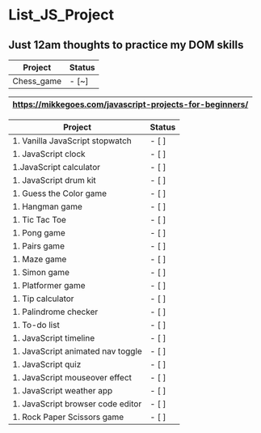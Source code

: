 # List_JS_Project
## Just 12am thoughts to practice my DOM skills

|Project | Status |
| ----------- | ----------- |
| Chess_game | - [~] |

| https://mikkegoes.com/javascript-projects-for-beginners/ |
| --------------------- |

|Project | Status |
| ----------- | ----------- |
| 1. Vanilla JavaScript stopwatch | - [ ] |
| 1. JavaScript clock | - [ ] |
| 1.JavaScript calculator | - [ ] |
| 1. JavaScript drum kit | - [ ] |
| 1. Guess the Color game | - [ ] |
| 1. Hangman game | - [ ] |
| 1. Tic Tac Toe | - [ ] |
| 1. Pong game | - [ ] |
| 1. Pairs game | - [ ] |
| 1. Maze game | - [ ] |
| 1. Simon game | - [ ] |
| 1. Platformer game | - [ ] |
| 1. Tip calculator | - [ ] |
| 1. Palindrome checker | - [ ] |
| 1. To-do list | - [ ] |
| 1. JavaScript timeline | - [ ] |
| 1. JavaScript animated nav toggle | - [ ] |
| 1. JavaScript quiz | - [ ] |
| 1. JavaScript mouseover effect | - [ ] |
| 1. JavaScript weather app | - [ ] |
| 1. JavaScript browser code editor | - [ ] |
| 1. Rock Paper Scissors game | - [ ] |

